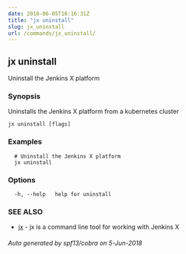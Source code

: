 ```yaml
---
date: 2018-06-05T16:16:31Z
title: "jx uninstall"
slug: jx_uninstall
url: /commands/jx_uninstall/
---
```

## jx uninstall

Uninstall the Jenkins X platform

### Synopsis

Uninstalls the Jenkins X platform from a kubernetes cluster

```
jx uninstall [flags]
```

### Examples

```
  # Uninstall the Jenkins X platform
  jx uninstall
```

### Options

```
  -h, --help   help for uninstall
```

### SEE ALSO

* [jx](/commands/jx/)	 - jx is a command line tool for working with Jenkins X

###### Auto generated by spf13/cobra on 5-Jun-2018
